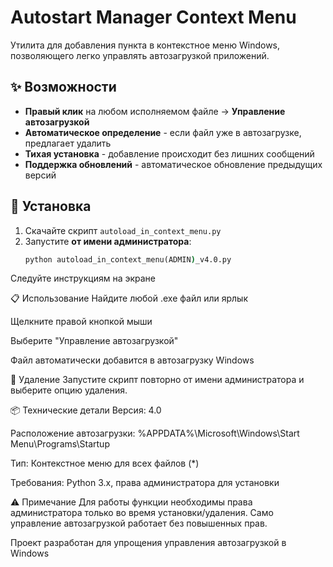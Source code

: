 # Autostart Manager Context Menu

Утилита для добавления пункта в контекстное меню Windows, позволяющего легко управлять автозагрузкой приложений.

## ✨ Возможности

- **Правый клик** на любом исполняемом файле → **Управление автозагрузкой**
- **Автоматическое определение** - если файл уже в автозагрузке, предлагает удалить
- **Тихая установка** - добавление происходит без лишних сообщений
- **Поддержка обновлений** - автоматическое обновление предыдущих версий

## 🚀 Установка

1. Скачайте скрипт `autoload_in_context_menu.py`
2. Запустите **от имени администратора**:
   ```cmd
   python autoload_in_context_menu(ADMIN)_v4.0.py

Следуйте инструкциям на экране

📋 Использование
Найдите любой .exe файл или ярлык

Щелкните правой кнопкой мыши

Выберите "Управление автозагрузкой"

Файл автоматически добавится в автозагрузку Windows

🔧 Удаление
Запустите скрипт повторно от имени администратора и выберите опцию удаления.

📦 Технические детали
Версия: 4.0

Расположение автозагрузки: %APPDATA%\Microsoft\Windows\Start Menu\Programs\Startup

Тип: Контекстное меню для всех файлов (*)

Требования: Python 3.x, права администратора для установки

⚠️ Примечание
Для работы функции необходимы права администратора только во время установки/удаления. Само управление автозагрузкой работает без повышенных прав.

Проект разработан для упрощения управления автозагрузкой в Windows
